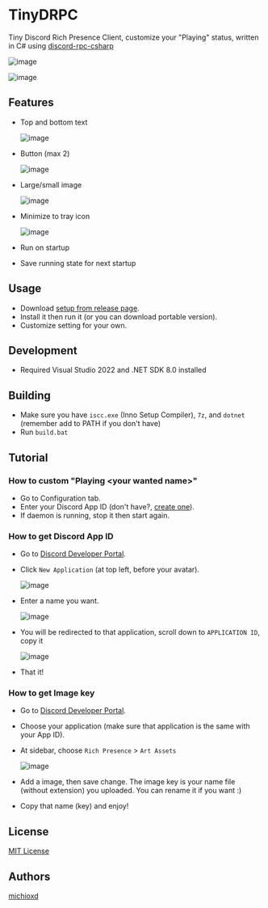 # TinyDRPC

Tiny Discord Rich Presence Client, customize your "Playing" status, written in C# using [discord-rpc-csharp](https://github.com/Lachee/discord-rpc-csharp)

![image](https://github.com/michioxd/TinyDRPC/assets/80969068/82dc5d8b-ac5f-4b36-aa5a-1112aa946f40)

![image](https://github.com/michioxd/TinyDRPC/assets/80969068/5d1a8e6a-ae82-4a60-af05-3edc38e7b0ba)

## Features

- Top and bottom text
 
  ![image](https://github.com/michioxd/TinyDRPC/assets/80969068/e08b97ce-d0bd-411d-985a-59294b9b696f)

- Button (max 2)

  ![image](https://github.com/michioxd/TinyDRPC/assets/80969068/545bb26a-ea2e-4b15-b3c6-8ace2ee2403e)

- Large/small image

  ![image](https://github.com/michioxd/TinyDRPC/assets/80969068/c6c7f2be-929d-400b-b7cc-83f0472a0660)
 
- Minimize to tray icon

  ![image](https://github.com/michioxd/TinyDRPC/assets/80969068/a213c282-4092-456f-b494-7a17096df610)
  
- Run on startup
- Save running state for next startup

## Usage

- Download [setup from release page](https://github.com/michioxd/TinyDRPC/releases/latest).
- Install it then run it (or you can download portable version).
- Customize setting for your own.

## Development

- Required Visual Studio 2022 and .NET SDK 8.0 installed

## Building

- Make sure you have `iscc.exe` (Inno Setup Compiler), `7z`, and `dotnet` (remember add to PATH if you don't have)
- Run `build.bat`

## Tutorial

### How to custom "Playing \<your wanted name\>"

- Go to Configuration tab.
- Enter your Discord App ID (don't have?, [create one](#how-to-get-discord-app-id)).
- If daemon is running, stop it then start again.

### How to get Discord App ID

- Go to [Discord Developer Portal](https://discord.com/developers/applications).
- Click `New Application` (at top left, before your avatar).

  ![image](https://github.com/michioxd/discord-vugo/assets/80969068/db5ad43f-f64f-43fc-a06e-a1a4f67a2476)
  
- Enter a name you want.

  ![image](https://github.com/michioxd/discord-vugo/assets/80969068/8649070e-61f3-4618-93a6-321f08266442)

- You will be redirected to that application, scroll down to `APPLICATION ID`, copy it

  ![image](https://github.com/michioxd/TinyDRPC/assets/80969068/938e295c-4fbf-4c27-8c79-74bd1a5f27f3)

- That it!

### How to get Image key

- Go to [Discord Developer Portal](https://discord.com/developers/applications).
- Choose your application (make sure that application is the same with your App ID).
- At sidebar, choose `Rich Presence` > `Art Assets`

  ![image](https://github.com/michioxd/TinyDRPC/assets/80969068/645b2167-9d2a-4c3b-b7d1-5cc4b56aa31f)

- Add a image, then save change. The image key is your name file (without extension) you uploaded. You can rename it if you want :)
- Copy that name (key) and enjoy!

## License 

[MIT License](LICENSE.txt)

## Authors

[michioxd](https://github.com/michioxd)